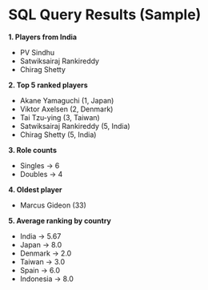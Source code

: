 
# SQL Query Results (Sample)

**1. Players from India**
- PV Sindhu
- Satwiksairaj Rankireddy
- Chirag Shetty

**2. Top 5 ranked players**
- Akane Yamaguchi (1, Japan)
- Viktor Axelsen (2, Denmark)
- Tai Tzu-ying (3, Taiwan)
- Satwiksairaj Rankireddy (5, India)
- Chirag Shetty (5, India)

**3. Role counts**
- Singles → 6
- Doubles → 4

**4. Oldest player**
- Marcus Gideon (33)

**5. Average ranking by country**
- India → 5.67
- Japan → 8.0
- Denmark → 2.0
- Taiwan → 3.0
- Spain → 6.0
- Indonesia → 8.0
